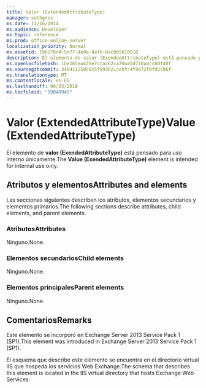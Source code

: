 ```yaml
---
title: Valor (ExtendedAttributeType)
manager: sethgros
ms.date: 11/16/2014
ms.audience: Developer
ms.topic: reference
ms.prod: office-online-server
localization_priority: Normal
ms.assetid: 196278d4-5e77-4e0a-8af6-8ac065610510
description: El elemento de valor (ExendedAttributeType) está pensado para uso interno únicamente.
ms.openlocfilehash: 1be165ea476e7ccac62ca70aabd710a4cc60f40f
ms.sourcegitcommit: 34041125dc8c5f993b21cebfc4f8b72f0fd2cb6f
ms.translationtype: MT
ms.contentlocale: es-ES
ms.lasthandoff: 06/25/2018
ms.locfileid: "19840945"
---
```

# <a name="value-extendedattributetype"></a><span data-ttu-id="cd01f-103">Valor (ExtendedAttributeType)</span><span class="sxs-lookup"><span data-stu-id="cd01f-103">Value (ExtendedAttributeType)</span></span>

<span data-ttu-id="cd01f-104">El elemento de **valor (ExendedAttributeType)** está pensado para uso interno únicamente.</span><span class="sxs-lookup"><span data-stu-id="cd01f-104">The **Value (ExendedAttributeType)** element is intended for internal use only.</span></span> 

## <a name="attributes-and-elements"></a><span data-ttu-id="cd01f-105">Atributos y elementos</span><span class="sxs-lookup"><span data-stu-id="cd01f-105">Attributes and elements</span></span>

<span data-ttu-id="cd01f-106">Las secciones siguientes describen los atributos, elementos secundarios y elementos primarios.</span><span class="sxs-lookup"><span data-stu-id="cd01f-106">The following sections describe attributes, child elements, and parent elements.</span></span>
  
### <a name="attributes"></a><span data-ttu-id="cd01f-107">Atributos</span><span class="sxs-lookup"><span data-stu-id="cd01f-107">Attributes</span></span>

<span data-ttu-id="cd01f-108">Ninguno.</span><span class="sxs-lookup"><span data-stu-id="cd01f-108">None.</span></span>
  
### <a name="child-elements"></a><span data-ttu-id="cd01f-109">Elementos secundarios</span><span class="sxs-lookup"><span data-stu-id="cd01f-109">Child elements</span></span>

<span data-ttu-id="cd01f-110">Ninguno.</span><span class="sxs-lookup"><span data-stu-id="cd01f-110">None.</span></span>
  
### <a name="parent-elements"></a><span data-ttu-id="cd01f-111">Elementos principales</span><span class="sxs-lookup"><span data-stu-id="cd01f-111">Parent elements</span></span>

<span data-ttu-id="cd01f-112">Ninguno.</span><span class="sxs-lookup"><span data-stu-id="cd01f-112">None.</span></span>
  
## <a name="remarks"></a><span data-ttu-id="cd01f-113">Comentarios</span><span class="sxs-lookup"><span data-stu-id="cd01f-113">Remarks</span></span>

<span data-ttu-id="cd01f-114">Este elemento se incorporó en Exchange Server 2013 Service Pack 1 (SP1).</span><span class="sxs-lookup"><span data-stu-id="cd01f-114">This element was introduced in Exchange Server 2013 Service Pack 1 (SP1).</span></span>
  
<span data-ttu-id="cd01f-115">El esquema que describe este elemento se encuentra en el directorio virtual IIS que hospeda los servicios Web Exchange.</span><span class="sxs-lookup"><span data-stu-id="cd01f-115">The schema that describes this element is located in the IIS virtual directory that hosts Exchange Web Services.</span></span>
  

